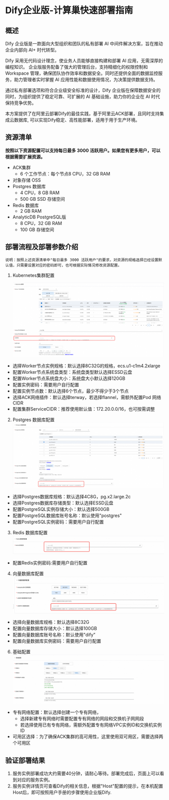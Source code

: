 # Dify企业版-计算巢快速部署指南

## 概述

Dify 企业版是一款面向大型组织和团队的私有部署 AI 中间件解决方案，旨在推动企业内部向 AI+ 时代转型。

Dify 采用无代码设计理念，使业务人员能够直接构建和部署 AI 应用，无需深厚的编程知识。 企业版服务配备了强大的管理后台，支持精细化的权限控制和 Workspace 管理，确保团队协作效率和数据安全。同时还提供全面的数据监控服务，助力管理者实时掌握 AI 应用性能和数据使用情况，为决策提供数据支持。

通过私有部署选项和符合企业级安全标准的设计，Dify 企业版在保障数据安全的同时，为组织提供了稳定可靠、可扩展的 AI 基础设施，助力你的企业在 AI 时代保持竞争优势。

本方案提供了在阿里云部署Dify的最佳实践，基于阿里云ACK部署，且同时支持集成云数据库, 可以实现Dify稳定、高性能部署，适用于用于生产环境。


## 资源清单

**按照以下资源配置可以支持每日最多 3000 活跃用户。如果您有更多用户，可以根据需要扩展资源。**

- ACK集群
  - 6 个工作节点：每个节点8 CPU，32 GB RAM
- 对象存储 OSS
- Postgres 数据库
  - 4 CPU，8 GB RAM 
  - 500 GB SSD 存储空间
- Redis 数据库 
  - 2 GB RAM
- AnalyticDB PostgreSQL版 
  - 8 CPU，32 GB RAM
  - 100 GB 存储空间

## 部署流程及部署参数介绍

```
说明：按照上述资源清单中"每日最多 3000 活跃用户"的要求，对资源的规格选择已经设置默认值，只需要设置对应的密码即可，也可根据实际情况修改资源配置。
```

1. Kubernetes集群配置
  
   ![img.png](img.png)
 - 选择Worker节点实例规格：默认选择8C32G的规格，ecs.u1-c1m4.2xlarge
 - 配置Worker节点系统盘类型：系统盘类型默认选择ESSD云盘
 - 配置Worker节点系统盘大小：系统盘大小默认选择120GB
 - 配置实例密码：需要用户自行配置
 - 配置实例节点数：默认选择6个节点，最少不得少于3个节点
 - 选择ACK网络插件：默认选择terway，若选择flannel，需额外配置Pod 网络CIDR
 - 配置集群ServiceCIDR：推荐使用默认值：172.20.0.0/16，也可按需调整
2. Postgres 数据库配置
![img_1.png](img_1.png)
 - 选择Postgres数据库规格：默认选择4C8G，pg.x2.large.2c
 - 选择Postgres数据库存储类型：默认选择ESSD云盘
 - 配置PostgreSQL实例存储大小：默认选择500GB
 - 配置PostgreSQL数据库账号名称：默认使用"postgres"
 - 配置PostgreSQL实例密码：需要用户自行配置
3. Redis 数据库配置
![img_2.png](img_2.png)
  - 配置Redis实例密码:需要用户自行配置
4. 向量数据库配置
![img_3.png](img_3.png)
  - 选择向量数据库规格：默认选择8C32G
  - 配置向量数据库存储大小：默认选择100GB
  - 配置向量数据库账号名称：默认使用"dify"
  - 配置向量数据库实例密码：需要用户自行配置
6. 基础配置
![img_4.png](img_4.png)
- 专有网络配置：默认选择创建一个专有网络，
  - 选择新建专有网络时需要配置专有网络的网段和交换机子网网段
  - 若选择使用已有专有网络，需额外配置专有网络VPC实例ID和交换机实例ID
- 可用区选择：为了确保ACK集群的高可用性，这里使用双可用区，需要选择两个可用区

## 验证部署结果

1. 服务实例部署成功大约需要40分钟，请耐心等待。部署完成后，页面上可以看到对应的服务实例。
2. 服务实例详情页可查看Dify的相关信息，根据"Host"配置的提示，在本机配置Host后，即可按照用户手册的步骤使用企业版Dify.
